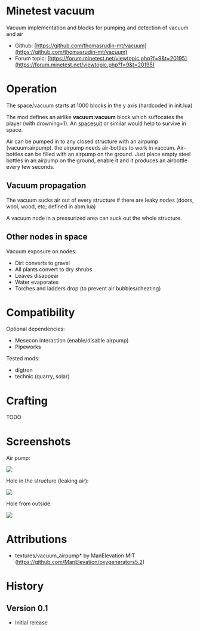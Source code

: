 Minetest vacuum
======

Vacuum implementation and blocks for pumping and detection of vacuum and air

* Github: [https://github.com/thomasrudin-mt/vacuum](https://github.com/thomasrudin-mt/vacuum)
* Forum topic: [https://forum.minetest.net/viewtopic.php?f=9&t=20195](https://forum.minetest.net/viewtopic.php?f=9&t=20195)

# Operation

The space/vacuum starts at 1000 blocks in the y axis (hardcoded in init.lua)

The mod defines an airlike **vacuum:vacuum** block which suffocates the player (with drowning=1).
An [spacesuit](https://git.rudin.io/minetest/spacesuit) or similar would help to survive in space.

Air can be pumped in to any closed structure with an airpump (vacuum:airpump).
the airpump needs air-bottles to work in vaccum. Air-bottles can be filled with an airpump on the ground.
Just place empty steel bottles in an airpump on the ground, enable it and it produces an airbottle every few seconds.

## Vacuum propagation

The vacuum sucks air out of every structure if there are leaky nodes (doors, wool, wood, etc; defined in abm.lua)

A vacuum node in a pressurized area can suck out the whole structure.

## Other nodes in space

Vacuum exposure on nodes:
* Dirt converts to gravel
* All plants convert to dry shrubs
* Leaves disappear
* Water evaporates
* Torches and ladders drop (to prevent air bubbles/cheating)

# Compatibility

Optional dependencies:
* Mesecon interaction (enable/disable airpump)
* Pipeworks

Tested mods:
* digtron
* technic (quarry, solar)

# Crafting

TODO

# Screenshots

Air pump:

![](screenshots/screenshot_20180524_204035.png?raw=true)

Hole in the structure (leaking air):

![](screenshots/screenshot_20180524_204042.png?raw=true)

Hole from outside:

![](screenshots/screenshot_20180524_204132.png?raw=true)

# Attributions
* textures/vacuum_airpump* by ManElevation MIT (https://github.com/ManElevation/oxygenerators5.2)

# History

## Version 0.1
* Initial release


